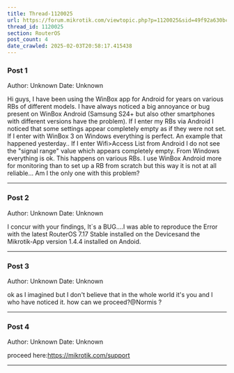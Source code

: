 ```yaml
---
title: Thread-1120025
url: https://forum.mikrotik.com/viewtopic.php?p=1120025&sid=49f92a630bc7970d8ca50523be880e8f#p1120025
thread_id: 1120025
section: RouterOS
post_count: 4
date_crawled: 2025-02-03T20:58:17.415438
---
```


### Post 1
Author: Unknown
Date: Unknown

Hi guys, I have been using the WinBox app for Android for years on various RBs of different models. I have always noticed a big annoyance or bug present on WinBox Android (Samsung S24+ but also other smartphones with different versions have the problem). If I enter my RBs via Android I noticed that some settings appear completely empty as if they were not set. If I enter with WinBox 3 on Windows everything is perfect. An example that happened yesterday.. If I enter Wifi>Access List from Android I do not see the "signal range" value which appears completely empty. From Windows everything is ok. This happens on various RBs. I use WinBox Android more for monitoring than to set up a RB from scratch but this way it is not at all reliable... Am I the only one with this problem?

---
### Post 2
Author: Unknown
Date: Unknown

I concur with your findings,  It`s a BUG....I was able to reproduce the Error with the latest RouterOS 7.17 Stable installed on the Devicesand the Mikrotik-App version 1.4.4 installed on Andoid.

---
### Post 3
Author: Unknown
Date: Unknown

ok as I imagined but I don't believe that in the whole world it's you and I who have noticed it. how can we proceed?@Normis ?

---
### Post 4
Author: Unknown
Date: Unknown

proceed here:https://mikrotik.com/support

---
